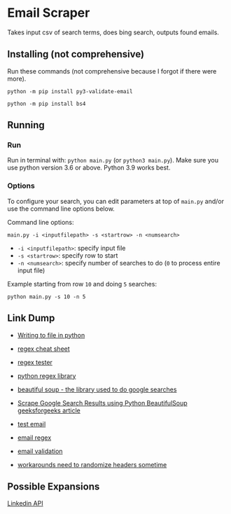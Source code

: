 # Email Scraper

Takes input csv of search terms, does bing search, outputs found emails.

## Installing (not comprehensive)

Run these commands (not comprehensive because I forgot if there were more).

`python -m pip install py3-validate-email`

`python -m pip install bs4`

## Running

### Run

Run in terminal with: `python main.py` (or `python3 main.py`). Make sure you use python version 3.6 or above. Python 3.9 works best.

### Options

To configure your search, you can edit parameters at top of `main.py` and/or use the command line options below.

Command line options:

`main.py -i <inputfilepath> -s <startrow> -n <numsearch>`

- `-i <inputfilepath>`: specify input file
- `-s <startrow>`: specify row to start
- `-n <numsearch>`: specify number of searches to do (`0` to process entire input file)

Example starting from row `10` and doing `5` searches:

`python main.py -s 10 -n 5`

## Link Dump

- [Writing to file in python](https://www.w3schools.com/python/python_file_write.asp)

- [regex cheat sheet](https://cheatography.com/davechild/cheat-sheets/regular-expressions/)

- [regex tester](https://regex101.com/r/BpnZWY/1/)

- [python regex library](https://docs.python.org/3/library/re.html)

- [beautiful soup - the library used to do google searches](https://www.crummy.com/software/BeautifulSoup/bs4/doc/)

- [Scrape Google Search Results using Python BeautifulSoup geeksforgeeks article](https://www.geeksforgeeks.org/scrape-google-search-results-using-python-beautifulsoup/)

- [test email](https://gist.github.com/cjaoude/fd9910626629b53c4d25)

- [email regex](https://emailregex.com/)

- [email validation](https://github.com/karolyi/py3-validate-email)

- [workarounds need to randomize headers sometime](https://pknerd.medium.com/5-strategies-to-write-unblock-able-web-scrapers-in-python-5e40c147bdaf)

## Possible Expansions

[Linkedin API](https://docs.microsoft.com/en-us/linkedin/)
